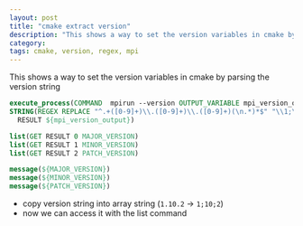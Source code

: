 ```yaml
---
layout: post
title: "cmake extract version"
description: "This shows a way to set the version variables in cmake by parsing the version string"
category:
tags: cmake, version, regex, mpi
---
```

This shows a way to set the version variables in cmake by parsing the version string
```cmake
execute_process(COMMAND  mpirun --version OUTPUT_VARIABLE mpi_version_output)
STRING(REGEX REPLACE "^.+([0-9]+)\\.([0-9]+)\\.([0-9]+)(\n.*)*$" "\\1;\\2;\\3"
  RESULT ${mpi_version_output})

list(GET RESULT 0 MAJOR_VERSION)
list(GET RESULT 1 MINOR_VERSION)
list(GET RESULT 2 PATCH_VERSION)

message(${MAJOR_VERSION})
message(${MINOR_VERSION})
message(${PATCH_VERSION})
```
- copy version string into array string (`1.10.2` -> `1;10;2`)
- now we can access it with the list command
